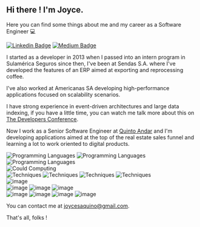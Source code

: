 Hi there ! I'm Joyce.
-----
Here you can find some things about me and my career as a Software Engineer 💻

[![Linkedin Badge](https://img.shields.io/badge/-LinkedIn-blue?plastic&logo=appveyor&logo=Linkedin&logoColor=white&link=https://www.linkedin.com/in/joyceaquino/)](https://www.linkedin.com/in/joyceaquino/)
[![Medium Badge](https://img.shields.io/badge/-Medium-black?plastic&logo=appveyor&logo=Medium&logoColor=white&link=https://joycesaquino.medium.com/)](https://joycesaquino.medium.com/)

I started as a developer in 2013 when I passed into an intern program in Sulamérica Seguros since then, I've been at Sendas S.A. where I've developed the features of an ERP aimed at exporting and reprocessing coffee.

I've also worked at Americanas SA developing high-performance applications focused on scalability scenarios.

I have strong experience in event-driven architectures and large data indexing, if you have a little time, you can watch me talk more about this on [The Developers Conference](https://www.youtube.com/watch?v=nCRHdxu8E7o).

Now I work as a Senior Software Engineer at [Quinto Andar](https://www.linkedin.com/company/quintoandar-com-br/) and I'm developing applications aimed at the top of the real estate sales funnel and learning a lot to work oriented to digital products.


![Programming Languages](https://img.shields.io/badge/Programming%20Languages-Java-yellow)
![Programming Languages](https://img.shields.io/badge/Golang-yellow)
![Programming Languages](https://img.shields.io/badge/JavaScript/NodeJS/Type-yellow)
<br>
![Could Computing](https://img.shields.io/badge/Cloud%20Computing-AWS-orange)
<br>
![Techniques](https://img.shields.io/badge/Techniques%20and%20Experience-Tests-blue)
![Techniques](https://img.shields.io/badge/OPP-blue)
![Techniques](https://img.shields.io/badge/Design%20Patterns-blue)
![Techniques](https://img.shields.io/badge/Event%20Drive%20Architecture-blue)
<br>
![image](https://img.shields.io/badge/SQL%20Databse-Postgres-brightgreen)<br>
![image](https://img.shields.io/badge/NoSQL%20Databse-MongoDb-brightgreen)
![image](https://img.shields.io/badge/Cassandra-brightgreen)
![image](https://img.shields.io/badge/DynamoDb-brightgreen)
<br>
![image](https://img.shields.io/badge/Containers/Orchestration-kubernetes-lightgrey)
![image](https://img.shields.io/badge/Monitoring/Metrics-NewRelic-lightgrey)
![image](https://img.shields.io/badge/Monitoring/Metrics-Datadog-lightgrey)
![image](https://img.shields.io/badge/Monitoring/Metrics-Kibana-lightgrey)
<br>

You can contact me at <a href="mailto:joycesaquino@gmail.com">joycesaquino@gmail.com</a>.<br>

That's all, folks !

<!--


**joycesaquino/joycesaquino** is a ✨ _special_ ✨ repository because its `README.md` (this file) appears on your GitHub profile.

[![Top Langs](https://github-readme-stats.vercel.app/api/top-langs/?username=joycesaquino&layout=compact&title_color=fff&text_color=f8f8f2&hide=java&bg_color=171c24)](https://github.com/joycesaquino)

[![peguimasid github stats](https://github-readme-stats.vercel.app/api?username=joycesaquino&show_icons=true&title_color=fff&icon_color=37aaff&text_color=f8f8f2&bg_color=171c24&count_private=true)](https://github.com/joycesaquino)

Here are some ideas to get you started:

- 🔭 I’m currently working on ...
- 🌱 I’m currently learning ...
- 👯 I’m looking to collaborate on ...
- 🤔 I’m looking for help with ...
- 💬 Ask me about ...
- 📫 How to reach me: ...
- 😄 Pronouns: ...
- ⚡ Fun fact: ...
-->
